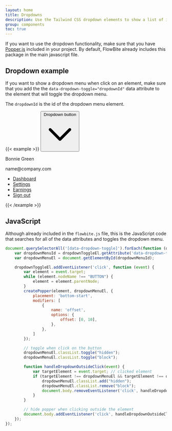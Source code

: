 ```yaml
---
layout: home
title: Dropdowns
description: Use the Tailwind CSS dropdown elements to show a list of items displayed as a menu
group: components
toc: true
---
```


If you want to use the dropdown functionality, make sure that you have [Popper.js](https://popper.js.org/) included in your project. By default, FlowBite already includes this package in the main javascript file.

## Dropdown example

If you want to show a dropdown menu when click on an element, make sure that you add the the `data-dropdown-toggle="dropdownId"` data attribute to the element that will toggle the dropdown menu.

The `dropdownId` is the id of the dropdown menu element.

{{< example >}}
<button class="text-white bg-blue-700 hover:bg-blue-800 focus:ring-4 focus:ring-blue-300 font-medium rounded-lg text-sm px-4 py-2.5 text-center inline-flex items-center" type="button" data-dropdown-toggle="dropdown">Dropdown button <svg class="w-4 h-4 ml-2" fill="none" stroke="currentColor" viewBox="0 0 24 24" xmlns="http://www.w3.org/2000/svg"><path stroke-linecap="round" stroke-linejoin="round" stroke-width="2" d="M19 9l-7 7-7-7"></path></svg></button>

<!-- Dropdown menu -->
<div class="hidden bg-white text-base z-50 list-none divide-y divide-gray-100 rounded shadow my-4" id="dropdown">
    <div class="px-4 py-3" role="none">
      <p class="text-sm" role="none">
        Bonnie Green
      </p>
      <p class="text-sm font-medium text-gray-900 truncate" role="none">
        name@company.com
      </p>
    </div>
    <ul class="py-1" role="none">
      <li>
        <a href="#" class="text-sm hover:bg-gray-100 text-gray-700 block px-4 py-2" role="menuitem">Dashboard</a>
      </li>
      <li>
        <a href="#" class="text-sm hover:bg-gray-100 text-gray-700 block px-4 py-2" role="menuitem">Settings</a>
      </li>
      <li>
        <a href="#" class="text-sm hover:bg-gray-100 text-gray-700 block px-4 py-2" role="menuitem">Earnings</a>
      </li>
      <li>
        <a href="#" class="text-sm hover:bg-gray-100 text-gray-700 block px-4 py-2" role="menuitem">Sign out</a>
      </li>
    </ul>
</div>
{{< /example >}}

## JavaScript

Although already included in the `flowbite.js` file, this is the JavaScript code that searches for all of the data attributes and toggles the dropdown menu.

```javascript
document.querySelectorAll('[data-dropdown-toggle]').forEach(function (dropdownToggleEl) {
    var dropdownMenuId = dropdownToggleEl.getAttribute('data-dropdown-toggle');
    var dropdownMenuEl = document.getElementById(dropdownMenuId);

    dropdownToggleEl.addEventListener('click', function (event) {
        var element = event.target;
        while (element.nodeName !== "BUTTON") {
            element = element.parentNode;
        }
        createPopper(element, dropdownMenuEl, {
            placement: 'bottom-start',
            modifiers: [
                {
                    name: 'offset',
                    options: {
                        offset: [0, 10],
                    },
                },
            ]
        });

        // toggle when click on the button
        dropdownMenuEl.classList.toggle("hidden");
        dropdownMenuEl.classList.toggle("block");

        function handleDropdownOutsideClick(event) {
            var targetElement = event.target; // clicked element
            if (targetElement !== dropdownMenuEl && targetElement !== dropdownToggleEl && !dropdownToggleEl.contains(targetElement)) {
                dropdownMenuEl.classList.add("hidden");
                dropdownMenuEl.classList.remove("block");
                document.body.removeEventListener('click', handleDropdownOutsideClick, true);
            }
        }

        // hide popper when clicking outside the element
        document.body.addEventListener('click', handleDropdownOutsideClick, true);
    });
});
```